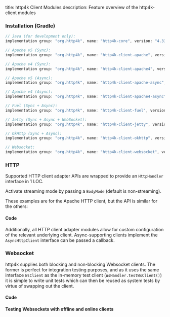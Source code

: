title: http4k Client Modules
description: Feature overview of the http4k-client modules

### Installation (Gradle)

```groovy
// Java (for development only):
implementation group: "org.http4k", name: "http4k-core", version: "4.33.2.0"

// Apache v5 (Sync): 
implementation group: "org.http4k", name: "http4k-client-apache", version: "4.33.2.0"

// Apache v4 (Sync): 
implementation group: "org.http4k", name: "http4k-client-apache4", version: "4.33.2.0"

// Apache v5 (Async): 
implementation group: "org.http4k", name: "http4k-client-apache-async", version: "4.33.2.0"

// Apache v4 (Async): 
implementation group: "org.http4k", name: "http4k-client-apache4-async", version: "4.33.2.0"

// Fuel (Sync + Async): 
implementation group: "org.http4k", name: "http4k-client-fuel", version: "4.33.2.0"

// Jetty (Sync + Async + WebSocket): 
implementation group: "org.http4k", name: "http4k-client-jetty", version: "4.33.2.0"

// OkHttp (Sync + Async): 
implementation group: "org.http4k", name: "http4k-client-okhttp", version: "4.33.2.0"

// Websocket: 
implementation group: "org.http4k", name: "http4k-client-websocket", version: "4.33.2.0"
```

### HTTP
Supported HTTP client adapter APIs are wrapped to provide an `HttpHandler` interface in 1 LOC.

Activate streaming mode by passing a `BodyMode` (default is non-streaming).

These examples are for the Apache HTTP client, but the API is similar for the others:

#### Code [<img class="octocat"/>](https://github.com/http4k/http4k/blob/master/src/docs/guide/reference/clients/example_http.kt)

<script src="https://gist-it.appspot.com/https://github.com/http4k/http4k/blob/master/src/docs/guide/reference/clients/example_http.kt"></script>

Additionally, all HTTP client adapter modules allow for custom configuration of the relevant underlying client. Async-supporting clients implement the `AsyncHttpClient` interface can be passed a callback.

### Websocket
http4k supplies both blocking and non-blocking Websocket clients. The former is perfect for integration testing purposes, and as it uses the same interface `WsClient` as the in-memory test client (`WsHandler.testWsClient()`) it is simple to write unit tests which can then be reused as system tests by virtue of swapping out the client.

#### Code [<img class="octocat"/>](https://github.com/http4k/http4k/blob/master/src/docs/guide/reference/clients/example_websocket.kt)

<script src="https://gist-it.appspot.com/https://github.com/http4k/http4k/blob/master/src/docs/guide/reference/clients/example_websocket.kt"></script>

#### Testing Websockets with offline and online clients [<img class="octocat"/>](https://github.com/http4k/http4k/blob/master/src/docs/guide/reference/clients/TestingWebsockets.kt)

<script src="https://gist-it.appspot.com/https://github.com/http4k/http4k/blob/master/src/docs/guide/reference/clients/TestingWebsockets.kt"></script>
